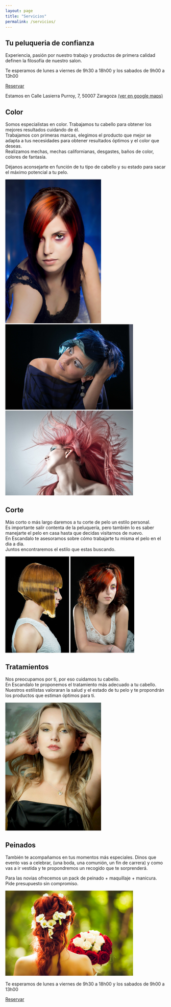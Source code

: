 ```yaml
---
layout: page
title: "Servicios"
permalink: /servicios/
---
```


<section class="container mod-intro text-center">
  <h1>Tu peluqueria de confianza</h1>
  <p class="large-text">Experiencia, pasión por nuestro trabajo y productos de primera calidad<br> definen la filosofía de nuestro salon.</p>
  <p>
    Te esperamos de lunes a viernes de  9h30 a 18h00 y los sabados de 9h00 a 13h00
  </p>
  <p>
    <a class="button" href="www.peluqueriaescandalozaragoza.es/formulario">Reservar</a>
  </p>
  <p>
    Estamos en Calle Lasierra Purroy, 7, 50007 Zaragoza <a href="https://www.google.fr/maps/place/Escandalo/@41.631824,-0.8865971,17z/data=!3m1!4b1!4m5!3m4!1s0xd591518d8fb6ce3:0x31cb6f33cc25090e!8m2!3d41.631824!4d-0.8844084">(ver en google maps)</a>
  </p>
</section>
<article class="container mod-row">
  <div class="container-item-text-left">
   <h2>Color</h2>
    <p>
     Somos especialistas en color. Trabajamos tu cabello para obtener los mejores resultados cuidando de él.<br>
     Trabajamos con primeras marcas, elegimos el producto que mejor se adapta a tus necesidades para obtener resultados óptimos y el color que deseas.<br>
     Realizamos mechas, mechas californianas, desgastes, baños de color, colores de fantasía.
    </p>
    <p>
     Déjanos aconsejarte en función de tu tipo de cabello y su estado para sacar el máximo potencial a tu pelo.
    </p>
   </div>
   <div>
    <img src="img/color2.jpg" width="300" height="auto" alt="color peluqueria escandalo">
   </div>
   <div>
    <img src="img/color1.jpg" width="400" height="auto" alt="color peluqueria escandalo">
   </div>
   <div>
    <img src="img/color3.jpg" width="400" height="auto" alt="color peluqueria escandalo">
   </div>
 </article>
 <article class="container mod-row">
   <div class="container-item-text-left">
    <h2>Corte</h2>
     <p>
      Más corto o más largo daremos a tu corte de pelo un estilo personal.<br>
      Es importante salir contenta de la peluquería, pero también lo es saber manejarte el pelo en casa hasta que decidas visitarnos de nuevo.<br>
      En Escandalo te asesoramos sobre cómo trabajarte tu misma el pelo en el dia a dia.<br>Juntos encontraremos el estilo que estas buscando.
     </p>
    </div>
    <div>
      <img src="img/corte2.jpg" width="200" height="auto" alt="color peluqueria escandalo">
      <img src="img/corte3.jpg" width="200" height="auto" alt="color peluqueria escandalo">
    </div>
  </article>
  <article class="container mod-row">
     <div class="container-item-text-left">
      <h2>Tratamientos</h2>
       <p>
        Nos preocupamos por ti, por eso cuidamos tu cabello. <br> En Escandalo te proponemos el tratamiento más adecuado a tu cabello.
        <br>Nuestros estilistas valoraran la salud y el estado de tu pelo y te propondrán los productos que estiman óptimos para ti.
        </p>
     </div>
     <div>
      <img src="img/tratamientos.jpg" width="300" height="auto" alt="color peluqueria escandalo">
     </div>
   </article>
   <article class="container mod-row">
     <div class="container-item-text-left">
      <h2>Peinados</h2>
       <p>
        También te acompañamos en tus momentos más especiales. Dinos que evento vas a celebrar, (una boda, una comunión, un fin de carrera) y como vas a ir vestida y te propondremos un recogido que te sorprenderá.
       </p>
       <p>
        Para las novias ofrecemos un pack de peinado + maquillaje + manicura.
        Pide presupuesto sin compromiso.
       </p>
      </div>
      <div>
       <img src="img/novia2.jpg" width="400" height="auto" alt="color peluqueria escandalo">
      </div>
      <p>
        Te esperamos de lunes a viernes de  9h30 a 18h00 y los sabados de 9h00 a 13h00
      </p>
      <p>
        <a class="button" href="{{ site.url }}/formulario">Reservar</a>
      </p>
  </article>
